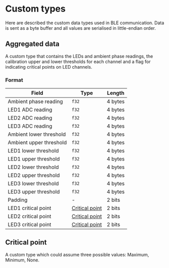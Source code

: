 # Custom types

Here are described the custom data types used in BLE communication. Data is sent as a byte buffer and all values are serialised in little-endian order.

## Aggregated data

A custom type that contains the LEDs and ambient phase readings, the calibration upper and lower thresholds for each channel and a flag for indicating critical points on LED channels.

### Format

| Field                   | Type                              | Length  |
|-------------------------|-----------------------------------|---------|
| Ambient phase reading   | `f32`                             | 4 bytes |
| LED1 ADC reading        | `f32`                             | 4 bytes |
| LED2 ADC reading        | `f32`                             | 4 bytes |
| LED3 ADC reading        | `f32`                             | 4 bytes |
| Ambient lower threshold | `f32`                             | 4 bytes |
| Ambient upper threshold | `f32`                             | 4 bytes |
| LED1 lower threshold    | `f32`                             | 4 bytes |
| LED1 upper threshold    | `f32`                             | 4 bytes |
| LED2 lower threshold    | `f32`                             | 4 bytes |
| LED2 upper threshold    | `f32`                             | 4 bytes |
| LED3 lower threshold    | `f32`                             | 4 bytes |
| LED3 upper threshold    | `f32`                             | 4 bytes |
| Padding                 | -                                 | 2 bits  |
| LED1 critical point     | [Critical point](#critical-point) | 2 bits  |
| LED2 critical point     | [Critical point](#critical-point) | 2 bits  |
| LED3 critical point     | [Critical point](#critical-point) | 2 bits  |

## Critical point

A custom type which could assume three possible values: Maximum, Minimum, None.

